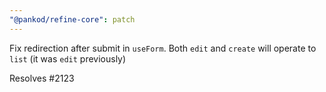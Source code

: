 ```yaml
---
"@pankod/refine-core": patch
---
```


Fix redirection after submit in `useForm`. Both `edit` and `create` will operate to `list` (it was `edit` previously)

Resolves #2123
